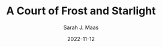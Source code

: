 ---
title: A Court of Frost and Starlight
author: Sarah J. Maas
genre: Fantasy
test: fantasy
date: 2022-11-12
cover: ACOFAS
image: /images/ACOFAS.webp
altImg: A Court of Frost and Starlight book cover
rating: 3
---